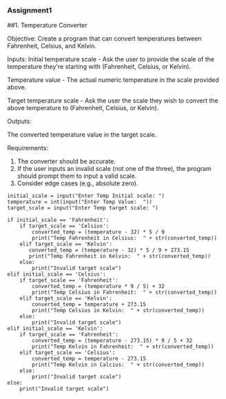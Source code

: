 ### Assignment1
##1. Temperature Converter
   
Objective: Create a program that can convert temperatures between Fahrenheit, Celsius, and Kelvin.

Inputs:
Initial temperature scale - Ask the user to provide the scale of the temperature they're starting with (Fahrenheit, Celsius, or Kelvin).

Temperature value - The actual numeric temperature in the scale provided above.

Target temperature scale - Ask the user the scale they wish to convert the above temperature to (Fahrenheit, Celsius, or Kelvin).

Outputs:

The converted temperature value in the target scale.

Requirements:

1. The converter should be accurate.
2. If the user inputs an invalid scale (not one of the three), the program should prompt them to input a valid scale.
3. Consider edge cases (e.g., absolute zero).
```
initial_scale = input("Enter Temp Initial scale: ")
temperature = int(input("Enter Temp Value:  "))
target_scale = input("Enter Temp target scale: ")

if initial_scale == 'Fahrenheit':
    if target_scale == 'Celsius':
        converted_temp = (temperature - 32) * 5 / 9
        print("Temp Fahrenheit in Celsius:  " + str(converted_temp))
    elif target_scale == 'Kelvin':
       converted_temp = (temperature - 32) * 5 / 9 + 273.15
       print("Temp Fahrenheit in Kelvin:  " + str(converted_temp))
    else:
        print("Invalid target scale")
elif initial_scale == 'Celsius':
    if target_scale == 'Fahrenheit':
        converted_temp = (temperature * 9 / 5) + 32
        print("Temp Celsius in Fahrenheit:  " + str(converted_temp))
    elif target_scale == 'Kelvin':
        converted_temp = temperature + 273.15
        print("Temp Celsius in Kelvin:  " + str(converted_temp))
    else:
        print("Invalid target scale")
elif initial_scale == 'Kelvin':
    if target_scale == 'Fahrenheit':
        converted_temp = (temperature - 273.15) * 9 / 5 + 32
        print("Temp Kelvin in Fahrenheit:  " + str(converted_temp))
    elif target_scale == 'Celsius':
        converted_temp = temperature - 273.15
        print("Temp Kelvin in Calcius:  " + str(converted_temp))
    else:
        print("Invalid target scale")
else:
    print("Invalid target scale")
```
